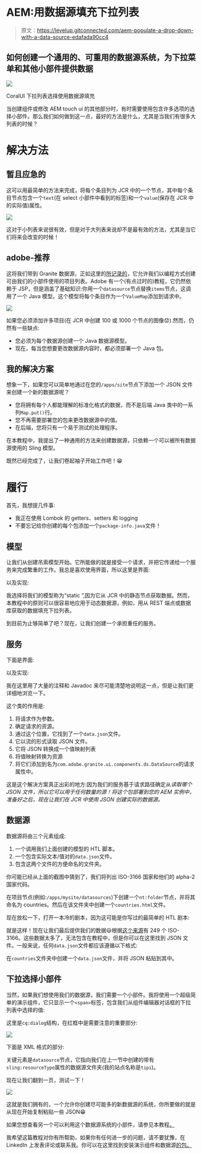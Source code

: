 # AEM:用数据源填充下拉列表

> 原文：<https://levelup.gitconnected.com/aem-populate-a-drop-down-with-a-data-source-edafada90cc4>

## 如何创建一个通用的、可重用的数据源系统，为下拉菜单和其他小部件提供数据

![](img/5a65dbd84d71b2db4cf0f728e072dfe8.png)

CoralUI 下拉列表选择使用数据源填充

当创建组件或修改 AEM touch ui 的其他部分时，有时需要使用包含许多选项的选择小部件。那么我们如何做到这一点，最好的方法是什么，尤其是当我们有很多大列表的时候？

# 解决方法

## 暂且应急的

这可以用最简单的方法来完成，将每个条目列为 JCR 中的一个节点，其中每个条目节点包含一个`text`(在 select 小部件中看到的标签)和一个`value`(保存在 JCR 中的实际值)属性。

![](img/efbba8f011d209e697a9c9f6c180d452.png)

这对于小列表来说很有效，但是对于大列表来说却不是最有效的方法，尤其是当它们将来会改变的时候！

## adobe-推荐

这将我们带到 Granite 数据源，正如这里的[所记录的](https://helpx.adobe.com/experience-manager/6-4/sites/developing/using/reference-materials/granite-ui/api/jcr_root/libs/granite/ui/docs/server/datasource.html)，它允许我们以编程方式创建可由我们的小部件使用的项目列表。Adobe 有一个(有点过时的)教程，它仍然依赖于 JSP，但是涵盖了基础知识:你用一个`datasource`节点替换`items`节点，这调用了一个 Java 模型。这个模型将每个条目作为一个`ValueMap`添加到请求中。

![](img/a99e01f93fdd3921416af9474e403a4a.png)

如果您必须添加许多项目(在 JCR 中创建 100 或 1000 个节点的图像😟).然而，仍然有一些缺点:

*   您必须为每个数据源创建一个 Java 数据源模型。
*   现在，每当您想要更改数据源内容时，都必须部署一个 Java 包。

## 我的解决方案

想象一下，如果您可以简单地通过在您的`/apps/site`节点下添加一个 JSON 文件来创建一个新的数据源呢？

*   您将拥有每个人都能理解的标准化格式的数据，而不是后端 Java 类中的一系列`Map.put()`行。
*   您不再需要部署您的包来更改数据源中的值。
*   在后端，您将只有一个易于测试的处理程序。

在本教程中，我提出了一种通用的方法来创建数据源，只依赖一个可以被所有数据源使用的 Sling 模型。

既然已经完成了，让我们卷起袖子开始工作吧！😁

# 履行

首先，我想提几件事:

*   我正在使用 Lombok 的 getters、setters 和 logging
*   不要忘记给你创建的每个包添加一个`package-info.java`文件！

## 模型

让我们从创建吊索模型开始。它所能做的就是接受一个请求，并把它传递给一个服务来完成繁重的工作。我总是喜欢使用界面，所以这里是界面:

以及实现:

我选择将我们的模型称为“static ”,因为它从 JCR 中的静态节点获取数据。然而，本教程中的原则可以很容易地应用于动态数据源，例如，用从 REST 端点或数据库获取的数据填充下拉列表。

到目前为止够简单了吧？现在，让我们创建一个承担重任的服务。

## 服务

下面是界面:

以及实现:

我在这里用了大量的注释和 Javadoc 来尽可能清楚地说明这一点，但是让我们更详细地浏览一下。

这个类的作用是:

1.  将请求作为参数。
2.  确定请求的资源。
3.  通过这个位置，它找到了一个`data.json`文件。
4.  它以流的形式读取 JSON 文件。
5.  它将 JSON 转换成一个值映射列表
6.  将值映射转换为资源
7.  将它们添加到名为`com.adobe.granite.ui.components.ds.DataSource`的请求属性中。

这是这个解决方案真正出彩的地方:因为我们的服务基于请求路径确定从*读取哪个 JSON 文件，所以它可以用于任何数量的源！将这个包部署到您的 AEM 实例中，准备好之后，现在让我们在 JCR 中使用 JSON 创建实际的数据源。*

## 数据源

数据源将由三个元素组成:

1.  一个调用我们上面创建的模型的 HTL 脚本。
2.  一个包含实际文本/值对的`data.json`文件。
3.  包含这两个文件的方便命名的文件夹。

你可能已经从上面的截图中猜到了，我们将列出 ISO-3166 国家和他们的 alpha-2 国家代码。

在项目节点(例如:`/apps/mysite/datasources`)下创建一个`nt:folder`节点，并将其命名为 countries。然后在该文件夹中创建一个`countries.html`文件。

现在放松一下，打开一本冷的剧本，因为这可能是你写过的最简单的 HTL 剧本:

就是这样！现在让我们最后提供我们的数据😃根据[这个来源](https://www.iban.com/country-codes)有 249 个 ISO-3166。这些数据太多了，无法包含在教程中，但是你可以在这里找到 JSON 文件。一般来说，任何`data.json`文件都应该遵循以下格式:

在`countries`文件夹中创建一个`data.json`文件，并将 JSON 粘贴到其中。

## 下拉选择小部件

当然，如果我们想使用我们的数据源，我们需要一个小部件。我将使用一个超级简单的演示组件，它只显示一个`<span>`标签，包含我们从组件编辑器对话框的下拉列表中选择的值:

这里是`cq:dialog`结构，在红框中是需要注意的重要部分:

![](img/ae849c5cfcee614f5e53f4f8e81fa8bb.png)

下面是 XML 格式的部分:

关键元素是`datasource`节点，它指向我们在上一节中创建的带有`sling:resourceType`属性的数据源文件夹(我的站点名称是`tipi`)。

现在让我们翻到一页，测试一下！

![](img/f89feebcdae9ab4e52f7c5b8926c190d.png)

这就是我们拥有的，一个允许你创建尽可能多的新数据源的系统，你所要做的就是从现在开始复制粘贴一些 JSON😁

如果您想查看另一个可以利用这个数据源系统的小部件，请参见本教程[。](https://medium.com/p/c4a03c1eddc5)

我希望这篇教程对你有所帮助，如果你有任何进一步的问题，请不要犹豫，在 LinkedIn 上发表评论或联系我。你可以在这里找到安装演示组件和数据源[的包。](https://github.com/theopendle/aem-datasource-system/releases/tag/1.0.0)